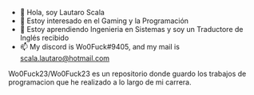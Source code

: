 - 👋 Hola, soy Lautaro Scala
- 👀 Estoy interesado en el Gaming y la Programación
- 🌱 Estoy aprendiendo Ingenieria en Sistemas y soy un Traductore de Inglés recibido
- 📫 My discord is Wo0Fuck#9405, and my mail is scala.lautaro@hotmail.com

Wo0Fuck23/Wo0Fuck23 es un repositorio donde guardo los trabajos de programacion que he realizado a lo largo de mi carrera.
